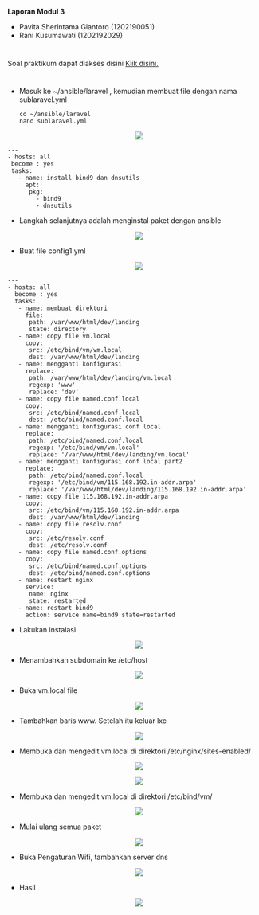**Laporan Modul 3**

- Pavita Sherintama Giantoro (1202190051)
- Rani Kusumawati (1202192029)
#
Soal praktikum dapat diakses disini [Klik disini.](https://github.com/aldonesia/Sistem-Administrasi-Server-2021/blob/master/modul-3/silabus.md)
#
- Masuk ke ~/ansible/laravel , kemudian membuat file dengan nama sublaravel.yml
  ```
  cd ~/ansible/laravel
  nano sublaravel.yml
  ```
  <p align="center">
        	<img src= "asset/1.png">
  </p>
 ```
---
- hosts: all
  become : yes
  tasks:
    - name: install bind9 dan dnsutils
      apt:
       pkg:
         - bind9
         - dnsutils
 ```
- Langkah selanjutnya adalah menginstal paket dengan ansible
  <p align="center">
        	<img src= "asset/2.png">
  </p>
- Buat file config1.yml
  <p align="center">
        	<img src= "asset/3.png">
  </p>
```
---
- hosts: all
  become : yes
  tasks:
   - name: membuat direktori
     file:
      path: /var/www/html/dev/landing
      state: directory
   - name: copy file vm.local
     copy:
      src: /etc/bind/vm/vm.local
      dest: /var/www/html/dev/landing
   - name: mengganti konfigurasi
     replace:
      path: /var/www/html/dev/landing/vm.local
      regexp: 'www'
      replace: 'dev'
   - name: copy file named.conf.local
     copy:
      src: /etc/bind/named.conf.local
      dest: /etc/bind/named.conf.local
   - name: mengganti konfigurasi conf local
     replace:
      path: /etc/bind/named.conf.local
      regexp: '/etc/bind/vm/vm.local'
      replace: '/var/www/html/dev/landing/vm.local'
   - name: mengganti konfigurasi conf local part2
     replace:
      path: /etc/bind/named.conf.local
      regexp: '/etc/bind/vm/115.168.192.in-addr.arpa'
      replace: '/var/www/html/dev/landing/115.168.192.in-addr.arpa'
   - name: copy file 115.168.192.in-addr.arpa
     copy:
      src: /etc/bind/vm/115.168.192.in-addr.arpa
      dest: /var/www/html/dev/landing
   - name: copy file resolv.conf
     copy:
      src: /etc/resolv.conf
      dest: /etc/resolv.conf
   - name: copy file named.conf.options
     copy:
      src: /etc/bind/named.conf.options
      dest: /etc/bind/named.conf.options
   - name: restart nginx
     service:
      name: nginx
      state: restarted
   - name: restart bind9
     action: service name=bind9 state=restarted
```
- Lakukan instalasi
  <p align="center">
        	<img src= "asset/4.png">
  </p>
- Menambahkan subdomain ke /etc/host
  <p align="center">
        	<img src= "asset/5.png">
  </p>
- Buka vm.local file
  <p align="center">
        	<img src= "asset/6.png">
  </p>
- Tambahkan baris www. Setelah itu keluar lxc
  <p align="center">
        	<img src= "asset/7.png">
  </p>
- Membuka dan mengedit vm.local di direktori /etc/nginx/sites-enabled/
  <p align="center">
        	<img src= "asset/8.png">
  </p>
  <p align="center">
        	<img src= "asset/9.png">
  </p>
- Membuka dan mengedit vm.local di direktori /etc/bind/vm/
  <p align="center">
        	<img src= "asset/10.png">
  </p>
- Mulai ulang semua paket
  <p align="center">
        	<img src= "asset/11.png">
  </p>
- Buka Pengaturan Wifi, tambahkan server dns
  <p align="center">
        	<img src= "asset/12.png">
  </p>
- Hasil
  <p align="center">
        	<img src= "asset/13.jpeg">
  </p>
